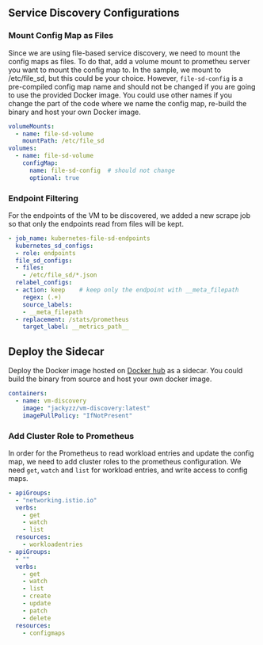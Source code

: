 ## Service Discovery Configurations
### Mount Config Map as Files
Since we are using file-based service discovery,
we need to mount the config maps as files. To do that,
add a volume mount to prometheu server
you want to mount the config map to.
In the sample, we mount to /etc/file_sd, but this could
be your choice. However, `file-sd-config` is a pre-compiled
config map name and should not be changed if you are going
to use the provided Docker image. You could use other names
if you change the part of the code where we name
the config map, re-build the binary and host your
own Docker image.
```yaml
volumeMounts:
  - name: file-sd-volume
    mountPath: /etc/file_sd
volumes:
  - name: file-sd-volume
    configMap:
      name: file-sd-config  # should not change
      optional: true
```

### Endpoint Filtering
For the endpoints of the VM to be discovered, we added
a new scrape job so that only the endpoints read from files
will be kept.
```yaml
- job_name: kubernetes-file-sd-endpoints
  kubernetes_sd_configs:
  - role: endpoints
  file_sd_configs:
  - files:
    - /etc/file_sd/*.json
  relabel_configs:
  - action: keep    # keep only the endpoint with __meta_filepath
    regex: (.+)
    source_labels:
    - __meta_filepath
  - replacement: /stats/prometheus
    target_label: __metrics_path__
```
## Deploy the Sidecar
Deploy the Docker image hosted on [Docker hub](https://hub.docker.com/repository/docker/jackyzz/vm-discovery) as a sidecar.
You could build the binary from source and host your own docker image. 
```yaml
containers:
  - name: vm-discovery
    image: "jackyzz/vm-discovery:latest"
    imagePullPolicy: "IfNotPresent"
```

### Add Cluster Role to Prometheus 
In order for the Prometheus to read workload entries and
update the config map, we need to add cluster roles to the
prometheus configuration. We need `get`, `watch` and `list` for
workload entries, and write access to config maps.
```yaml
- apiGroups:
  - "networking.istio.io"
  verbs:
    - get
    - watch
    - list
  resources:
    - workloadentries
- apiGroups:
  - ""
  verbs:
    - get
    - watch
    - list
    - create
    - update
    - patch
    - delete
  resources:
    - configmaps
```